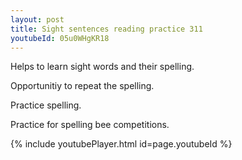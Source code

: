 ```yaml
---
layout: post
title: Sight sentences reading practice 311
youtubeId: 05u0WHgKR18
---
```

 
 
Helps to learn sight words and their spelling.

Opportunitiy to repeat the spelling. 

Practice spelling. 
 
Practice for spelling bee competitions. 
 
{% include youtubePlayer.html id=page.youtubeId %}
 
 
